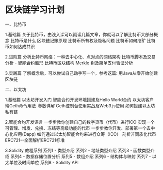 # 区块链学习计划
一、比特币

1.基础篇
关于比特币，由浅入深可以阅读几篇文章，你就可以了解比特币大部分概念
比特币是什么
区块链记账原理
比特币所有权及隐私问题
比特币如何挖矿
比特币如何达成共识

2.进阶篇
分析比特币网络：一种去中心化、点对点的网络架构
比特币脚本及交易分析 - 智能合约雏形
比特币区块结构 Merkle 树及简单支付验证分析

3.实践篇
了解概念后，可以尝试自己动手写一个，参考这篇: 用Java从零开始创建区块链


二、以太坊

1.基础篇
以太坊开发入门
智能合约开发环境搭建及Hello World合约
以太坊客户端Geth命令用法-参数详解
Geth控制台使用实战及Web3.js使用
如何搭建以太坊私有链

2.智能合约开发语言
一步步教你创建自己的数字货币（代币）进行ICO
实现一个可管理、增发、兑换、冻结等高级功能的代币
一步步教你开发、部署第一个去中心化应用(Dapp)
如何通过以太坊智能合约来进行众筹（ICO）
剖析非同质化代币ERC721--全面解析ERC721标准

3.Solidity 教程系列
系列1 - 类型介绍
系列2 - 地址类型介绍
系列3 - 函数类型介绍
系列4 - 数据存储位置分析
系列5 - 数组介绍
系列6 - 结构体与映射
系列7 - 以太单位及时间单位
系列8 - Solidity API

